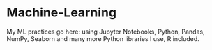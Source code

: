 # Machine-Learning
My ML practices go here: using Jupyter Notebooks, Python, Pandas, NumPy, Seaborn and many more Python libraries I use, R included.
